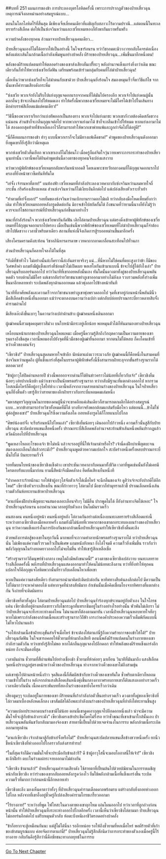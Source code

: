 ##บทที่ 251 แผนการของข้า
การประลองบุตรโลหิตครั้งนี้ เพราะการปรากฏตัวของป๋ายเสี่ยวฉุน เหตุการณ์จึงอลหม่านอย่างสมบูรณ์แบบ...

ตอนในโลกโลหิตไร้ที่สิ้นสุด มีเพียงเจี่ยเลี่ยคนเดียวที่เผชิญกับสภาวะไร้ความปราณี...แต่ตอนนี้ในทะเลทรายร้างสีเลือด ต่อให้เป็นซ่งจวินหว่านและเซวี่ยเหมยเองก็ยังพากันผวาพรั่นพรึง

ความบ้าคลั่งของทุกคน ล้วนมาจากป๋ายเสี่ยวฉุนคนเดียว...

ป๋ายเสี่ยวฉุนเองก็ไม่ได้อยากให้เป็นอย่างนี้ ในใจเขาร้อนรน ทว่าวิชาอมตะมิวางวายกลับโคจรต่อเนื่อง พลังแต่ละเส้นในกล้ามเนื้อกำลังเพิ่มพูนอย่างบ้าคลั่ง ผีร้ายของป๋ายเสี่ยวฉุน...เพิ่มขึ้นมาอีกหนึ่งตน!

พลังของผีร้ายแปดตนทำให้ตลอดร่างของเขาส่งเสียงลั่นเปรี๊ยะๆ พลังอำนาจแข็งแกร่งยิ่งกว่าเดิม ขณะเดียวกันก็ทำให้พวกซ่งเชวียกัดฟัน เตรียมพร้อมเข้าร่วมกลุ่มกับคนที่ไล่ฆ่าป๋ายเสี่ยวฉุน!

เมื่อเห็นว่าพวกซ่งเชวียก็จะไล่ฆ่าตนกับเขาด้วย ป๋ายเสี่ยวฉุนยิ่งร้อนใจ สมองหมุนเร็วจี๋หาวิธีแก้ไข จากนั้นเขาก็คำรามเสียงดังกระหึ่ม

“ซ่งเชวีย พวกเจ้ายังไม่รีบไปแย่งกุญแจดอกแรกจากคนที่ได้มันไปครองอีก พวกเจ้าไปแย่งคนผู้นั้น ดอกอื่นๆ ข้าจะกลืนลงไปให้หมดเอง ทำให้ครั้งนี้พวกของเซวี่ยเหมยจะไม่มีใครได้เข้าไปในเส้นทางดึกดำบรรพ์สีเลือดแม้แต่คนเดียว!”

“วิธีนี้ของพวกเราเรียกว่าแบ่งทัพออกเป็นสองทาง พวกเจ้าไปแย่งมาซะ พวกเขากังวลต้องคิดสกัดขวางแน่นอน ส่วนข้าก็จะกลืนกุญแจต่อไป หากพวกเราแย่งมาได้ ข้าก็จะกลืนเข้าไปให้หมด หากแย่งเอามาไม่ได้ สองดอกสุดท้ายที่ข้าเหลือเอาไว้ก็สามารถทำให้พวกเขาพ่ายแพ้และถูกกำจัดไปได้อยู่ดี!”

“นี่ก็คือแผนการของข้า ฮ่าๆ แบบนี้พวกเราก็จะไม่มีทางแพ้เด็ดขาด!” คำพูดของป๋ายเสี่ยวฉุนดังออกมา ยิ่งพูดเขาก็ยิ่งรู้สึกว่ามีเหตุผล

พวกซ่งเชวียตัวสั่นเยือก พวกเขาเองก็ไม่ใช่คนโง่ เมื่อครู่ก็แค่จิตใจวุ่นวายเพราะการกระทำของป๋ายเสี่ยวฉุนเท่านั้น เวลานี้พอได้ยินคำพูดเช่นนี้ดวงตาของทุกคนจึงเปล่งแสงวาบ

ทว่าพวกผู้พิทักษ์ของเซวี่ยเหมยกลับพากันหน้าถอดสี โดยเฉพาะชายวัยกลางคนที่ได้กุญแจดอกแรกไปครองที่ยิ่งหน้าขาวซีดทันทีทันใด

“เย่จั้ง เจ้ารนหาที่ตาย!” บนท้องฟ้า เซวี่ยเหมยที่กำลังประลองเวทคาถากับซ่งจวินหว่านลมหายใจถี่กระชั้น กรีดร้องเสียงแหลม ส่วนซ่งจวินหว่านก็ไม่เงียบงันอีกต่อไป แต่เปล่งเสียงหัวเราะยั่วเย้า

“ทำตามที่เย่จั้งบอก!” รอยยิ้มของซ่งจวินหว่านเบิกบานราวดอกไม้ผลิ ทว่ากลับลงมือโหดเหี้ยมยิ่งกว่าเดิม ทำให้เซวี่ยเหมยถอยหลังกรูดติดต่อกัน มิอาจเข้าไปสกัดกั้นได้ ถึงขนาดที่ว่ายามนี้นางก็ยังไม่รู้ว่าควรจะแก้ไขสถานการณ์ที่ป๋ายเสี่ยวฉุนก่อขึ้นมาอย่างไร

ขณะที่กำลังร้อนใจ พวกซ่งเชวียพากันกัดฟัน เลิกไล่ตามป๋ายเสี่ยวฉุน แต่ตรงดิ่งเข้าหาผู้พิทักษ์ของเซวี่ยเหมยที่ได้กุญแจดอกแรกไปครอง เมื่อเป็นเช่นนี้พวกพิทักษ์ของเซวี่ยเหมยที่ไล่ฆ่าป๋ายเสี่ยวฉุนก็จำต้องเข้าไปขัดขวาง เวลาชั่วพริบตาเดียว สถานที่แห่งนี้จึงเกิดการสู้รบอลหม่านขึ้นมาอีกครั้ง

เสียงโครมครามดังสะท้อน วิชาอภินิหารดารดาษ เวทคาถากลาดเกลื่อนสะเทือนไปทั่วนภา

ส่วนป๋ายเสี่ยวฉุนก็คลายใจลงได้ในที่สุด

“ยังดีที่ข้าหัวไว ไม่อย่างนั้นล่ะก็คราวนี้ล่ะอันตรายจริงๆ แน่...ที่นี่หากไม่ใช่คนที่ตบะสูงกว่าข้า ก็มีของวิเศษล้ำค่า แถมยังมีผู้แข็งแกร่งที่ซ่อนตัวไม่เปิดเผย พอเฮโลกันเข้ามาแบบนี้ ข้าจะไปสู้ได้ยังไงเล่า” ป๋ายเสี่ยวฉุนรีบถอยร่นออกไป ทว่าวินาทีที่เขาถอยหลังนั้นเอง ทันใดนั้นดวงตาทั้งคู่ของป๋ายเสี่ยวฉุนพลันหดตัว รอบด้านไม่มีใคร แต่เขากลับร่ายวิชาชนาเขย่าภูเขาออกมาอย่างไม่ลังเล รวบรวมพลังทั้งร่างเพิ่มขึ้นมาอีกหลายเท่า ระเบิดพลังทุกด้านออกหมด แล้วพุ่งถลาไปข้างหน้าทันที

วินาทีที่อาศัยพลังและความเร็วจากวิชาชนาเขย่าภูเขาพุ่งพรวดออกไป จุดที่เขาอยู่ก่อนหน้านี้พลันมีนิ้วมือสีเลือดข้างหนึ่งยื่นออกมา แม้ว่าจะตกลงบนความว่างเปล่า แต่กลับปล่อยปราณกระบี่ยาวหลายสิบจั้ง คำรามผ่านไป

มีเสียงเอ๊ะดังขึ้นเบาๆ ในความว่างเปล่าด้านข้าง ผู้เฒ่าคนหนึ่งเดินออกมา

ผู้เฒ่าคนนี้สวมชุดคลุมยาวสีม่วง บนใบหน้ามีกระอยู่เล็กน้อย พอหมุนตัวได้ก็หันมามองทางป๋ายเสี่ยวฉุน

เหงื่อบนหน้าผากของป๋ายเสี่ยวฉุนไหลแหมะ เมื่อครู่นี้ความรู้สึกถึงวิกฤตความเป็นความตายของเขารุนแรงถึงขีดสุด เวลานี้พอมองไปยังจุดที่นิ้วมือของผู้เฒ่ายื่นออกมา หากตนไม่ได้หลบ ก็คงโดนเข้าที่หว่างคิ้วของตนจังๆ

“เซียวชิง!” ป๋ายเสี่ยวฉุนสูดลมหายใจเข้าลึก นัยน์ตาแฝงแววระแวงภัย ผู้เฒ่าคนนี้ก็คือหนึ่งในสามคนที่ซ่งจวินหว่านพูดถึง ผู้ที่แข็งแกร่งที่สุดในบรรดาผู้พิทักษ์ครั้งนี้ซึ่งสามารถฝ่าทะลุจากขั้นสร้างฐานรากได้ตลอดเวลา!

“ข้าผู้อาวุโสปิดด่านหลายปี ช่วงนี้พอออกจากด่านก็ได้ยินข่าวคราวไม่น้อยที่เกี่ยวกับเจ้า” เซียวชิงยิ้มน้อยๆ เอ่ยปากเนิบช้า แม้ว่าเขาจะเป็นนักพรตสร้างฐานราก ทว่ากลับมีฐานะที่แตกต่างออกไป หากรวมโอสถเมื่อไหร่ก็คือผู้อาวุโสไท่ซ่าง เวลานี้หลังจากกวาดสายตาผ่านร่างของป๋ายเสี่ยวฉุน ในใจป๋ายเสี่ยวฉุนก็ยิ่งตื่นตัว เขารู้สึกว่าสายตาของอีกฝ่ายราวกับกระบี่แหลมคมเล่มหนึ่ง

“มหาสมุทรวิญญาณในกายของคนผู้นี้น่าจะขาดอีกแค่เส้นเดียวก็สามารถตกผลึกได้อย่างสมบูรณ์แบบ...หากข้าสามารถร่ายวิชาทั้งหมดที่มีได้ บางทีอาจยังพอกล้อมแกล้มรับมือไหว แต่ตอนนี้...ข้าไม่ใช่คู่ต่อสู้ของเขา!” ป๋ายเสี่ยวฉุนไร้ซึ่งความลังเลใด ถอยหลังกรูดได้ก็โกยแนบไปไกล

“ศิษย์น้องเย่จั้ง จะรีบร้อนหนีไปไหนเล่า” เซียวชิงยิ้มน้อยๆ เดินออกไปก้าวหนึ่ง ความเร็วนั้นสูสีกับป๋ายเสี่ยวฉุน สะบัดปลายแขนเสื้อหนึ่งครั้ง ปราณกระบี่สีเลือดพลังอำนาจสะท้านฟ้าเส้นหนึ่งพลันปรากฏแล้วตวัดฉับลงไปที่ป๋ายเสี่ยวฉุน

“พูดเหลวไหลอะไรของเจ้า ข้าไม่หนี แล้วจะรออยู่ที่นี่ให้เจ้ามาฆ่าหรือไร? เจ้านี่คงฝึกบำเพ็ญตบะจนสมองเลอะเลือนไปแล้วกระมัง?” ป๋ายเสี่ยวฉุนพูดด้วยความแปลกใจ สะบัดร่างหนึ่งครั้งหลบปราณกระบี่นั่นไปได้ บินทะยานเร็วจี๋

รอยยิ้มบนใบหน้าของเซียวชิงแข็งค้าง เขาประชันเวทคาถากับคนมาทั้งชีวิต เวลาที่พูดเช่นนั้นยังไม่เคยมีใครตอบรับแบบนี้มาก่อน ยามนี้สีหน้าจึงมืดคล้ำลง ฮึดฮัดเสียงเย็นหนึ่งที

“ปากคอเราะร้ายนักนะ รอให้ข้าผู้อาวุโสจับตัวเจ้าได้เมื่อไหร่ จะฉีกลิ้นของเจ้า ดูสิว่าเจ้าจะยังปากดีได้อีกไหม!” เซียวชิงหัวเราะเสียงเย็น ขณะที่ก้าวยาวๆ ไล่ตามไป มือขวาก็ทำมุทราแล้วชี้ ปราณเลือดหนึ่งเส้นรวมตัวกันห้อทะยานเข้าหาป๋ายเสี่ยวฉุน

“ตาแก่นี่คงฝึกบำเพ็ญตบะจนสมองเลอะเลือนจริงๆ ไม่มีลิ้น ปากพูดไม่ได้ ก็ยังอ่านทางจิตได้เหอะ” ใจป๋ายเสี่ยวฉุนร้อนรน แอบคำนวณเวลาอยู่กับตัวเอง บินโผผินรวดเร็ว

คนสองคน คนหนึ่งอยู่หน้า คนหนึ่งอยู่หลัง ไล่กวดกันอย่างต่อเนื่องบนทะเลทรายร้างสีเลือดแห่งนี้ ระหว่างทางเซียวชิงลงมือหลายครั้ง แถมยังมีไม่น้อยที่เวทคาถาของเขาตกกระทบลงบนร่างของป๋ายเสี่ยวฉุน ทว่าความแข็งแกร่งในการป้องกันของกล้ามเนื้อป๋ายเสี่ยวฉุนทำให้เซียวชิงยิ่งตื่นตะลึง

ด้วยพลังการต่อสู้ของเขาในทุกวันนี้ มากพอที่จะกวาดทำลายนักพรตสร้างฐานรากได้ ทว่าป๋ายเสี่ยวฉุนนั่น ไม่เพียงแต่ความเร็วรวดเร็วเป็นพิเศษ แถมหนังยังหนา ยิ่งไล่โจมตี ความเร็วยิ่งเพิ่มขึ้น ราวกับว่าพลังวิญญาณในร่างทอดยาวออกไปไม่จบไม่สิ้น ทำให้เขารู้สึกเหลือเชื่อ

“สร้างฐานรากวิถีมนุษย์ช่วงกลาง เหตุใดถึงมีพลังขนาดนี้!” ดวงตาของเซียวชิงเปล่งวาบ บนทะเลทรายร้างสีเลือดครั้งนี้ พลังรบที่ป๋ายเสี่ยวฉุนแสดงออกมาทำให้คนไม่น้อยตะลึงลาน ทว่าที่ยิ่งทำให้ทุกคนแปลกใจก็คือกุญแจโลหิตพวกนั้นที่ราวกับเคลื่อนไหวเพื่อเขา

หากเป็นแค่ความสงสัยเดียว ยังสามารถนำมาคิดปะติดปะต่อกัน หาทิศทางสืบค้นลงลึกต่อไป มีความเป็นไปได้มากว่าจะหาคำตอบได้ แต่หากจุดที่น่าสงสัยมีมาก ถ้าเช่นนั้นเมื่อคิดเชื่อมโยงจากทิศทางที่แตกต่างกัน จึงง่ายที่จะคิดผิดทาง

เซียวชิงหรี่ตาทั้งคู่ลง ไล่ตามป๋ายเสี่ยวฉุนต่อไป ป๋ายเสี่ยวฉุนร่ำร้องทุกข์ระทมอยู่กับตัวเอง ในใจโกรธแค้น เซียวชิงที่อยู่ด้านหลังเขาราวกับไขกระดูกที่แทรกซึมอยู่ในร่างอย่างไรอย่างนั้น พัวพันไม่เลิกรา ไม่ว่าป๋ายเสี่ยวฉุนจะทิ้งระยะห่างแค่ไหน ไม่นานเขาก็ต้องตามมาทัน เวลานี้ป๋ายเสี่ยวฉุนหอบหายใจฮักๆ หากไม่เพราะกำลังของกล้ามเนื้อและสร้างฐานรากวิถีฟ้า เกรงว่าคงค้ำประคองความเร็วเต็มพิกัดแบบนี้ไม่ไหวไปนานแล้ว

“รอให้กล้ามเนื้อข้าฝ่าทะลุขั้นสำเร็จเมื่อไหร่ ข้าจะต้องให้ตาแก่นี่รู้ถึงความร้ายกาจของข้าให้ได้!” ป๋ายเสี่ยวฉุนกัดฟัน ในใจเขารอคอยให้ชั่วยามที่ห้ามาถึงเสียที ตอนนี้พลังผีร้ายแปดตนในร่างกายของเขากำลังรวมตัวกัน ทว่าเขายังรู้สึกไม่พอ หากได้กลืนกุญแจลงไปอีกดอก ทำให้พลังของผีร้ายแข็งแกร่งอีกหน่อย ถึงจะมั่นคงที่สุด

เวลาผันผ่าน ชั่วยามที่สี่ผ่านพ้นไปอย่างเชื่องช้า ชั่วยามที่ห้าค่อยๆ มาเยือน วินาทีที่มันมาถึง แสงสีเลือดจุดหนึ่งปรากฏอยู่ตรงหน้าหว่างคิ้วของป๋ายเสี่ยวฉุน ห่างจากหว่างคิ้วของเขาไม่ถึงสามชุ่น

แค่เขาพุ่งไปด้านหน้าหนึ่งก้าว จุดสีแดงนี้ก็สัมผัสเข้ากับหว่างคิ้วของเขาทันใด ชั่วพริบตาเดียวก็หลอมรวมเข้าไปในร่าง หลังจากลำแสงสีเลือดเส้นหนึ่งพุ่งขึ้นกลางอากาศรอบกายเขาก็ดับแสงลงอย่างรวดเร็ว เวลาเดียวกันนั้น เนื้อคงกระพันบทที่สองในร่างของเขายิ่งโคจรเร็วกว่าเดิม

เสียงตูมๆๆ ระเบิดอยู่ในกายของเขา ผีร้ายตนที่เก้ากำลังก่อตัวขึ้นอย่างรวดเร็ว ดวงตาทั้งคู่ของเซียวชิงที่ไล่กวดมาเบื้องหลังหดเล็กลง เขาสัมผัสได้ถึงพละกำลังบนร่างของป๋ายเสี่ยวฉุนที่กำลังไต่ทะยานขึ้นสูง

“ความแปลกประหลาดบนร่างเขามีไม่น้อย ตอนนี้เขาดูดเอากุญแจไปอีกดอกหนึ่งแล้ว น่าจะมีความมั่นใจที่จะสู้กับข้าแล้วกระมัง” เซียวชิงตรงเข้าประชิดโดยไม่รั้งรอ ทว่าชั่วขณะที่เขาเข้ามาใกล้นั้นเอง ป๋ายเสี่ยวฉุนพลันหันขวับกลับมามองจ้องเขา สายตานี้เปี่ยมไปด้วยเจตจำนงในการรบ พลังกล้ามเนื้อระเบิดออกมาทุกด้าน

“ตาแก่เซียวชิง เจ้ากล้ามาสู้กับข้าเย่จั้งหรือไม่!” ป๋ายเสี่ยวฉุนสะบัดปลายแขนเสื้อข้างขวาหนึ่งครั้ง ยกนิ้วชี้หน้าเซียวชิงที่ห่างออกไปไกลราวกับส่งสารท้ารบ!

“ในที่สุดเจ้าก็มีความมั่นใจที่จะประมือกับข้าแล้วรึ? ดี ข้าผู้อาวุโสนี้จะมอบโอกาสนี้ให้เจ้า!” เซียวชิงชะงักฝีเท้า ตบะในร่างแผ่กระจายออกมาไม่ต่างกัน

“เซียวชิง ข้ามาแล้ว!” ป๋ายเสี่ยวฉุนคำรามเสียงดัง ใช้สายตาที่เปี่ยมล้นไปด้วยปณิธานในการรบเผชิญหน้ากับเซียวชิง ทว่าร่างของเขากลับถอยหลังกรูดว่องไว ยืมใช้พลังกล้ามเนื้อที่แข็งแกร่งขึ้น ระเบิดความเร็วที่มากกว่าก่อนหน้านี้อีกหลายเท่า

เซียวชิงตะลึง มองเห็นคาตาว่าทั้งๆ ที่ป๋ายเสี่ยวฉุนคำรามเดือดดาลพร้อมรบ แต่ร่างกลับยิ่งถอยห่างออกไปไกล หลังจากที่เขาอึ้งอยู่ชั่วครู่ก็เปล่งเสียงคำรามโกรธเกรี้ยวออกมา

“ไร้ยางอาย!” ระหว่างที่พูด ไฟโทสะในดวงตาของเขาลุกโหม เผ่นโผนออกไป ทว่าเวลาที่ถูกถ่วงก่อนหน้านั้น ทำให้ป๋ายเสี่ยวฉุนทิ้งระยะห่างออกไปไกลอีกครั้ง เวลานี้เห็นว่าเซียวชิงไล่ตามมา ป๋ายเสี่ยวฉุนไม่ถอยร่นอีกต่อไป แต่รีบหมุนตัวกลับ ห้อตะบึงหนีเอาชีวิตรอดอย่างบ้าคลั่ง

“ข้าก็อยากจะสู้เหมือนกันนะ แต่สู้ไม่ได้นี่นา รออีกหน่อย รอให้ถึงชั่วยามที่หกเมื่อไหร่ พอผีร้ายตัวที่เก้าของข้าสมบูรณ์แบบ ค่อยจัดการตาแก่นี่!” ป๋ายเสี่ยวฉุนไม่รู้สึกสักนิดว่าการกระทำของตัวเองเมื่อครู่นี้ไร้ยางอาย กลับกันคือรู้สึกว่านี่คือชัยชนะทางกลยุทธ์ในการรบ

------


[Go To Next Chapter]( ./69.md)